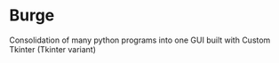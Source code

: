 # Burge
Consolidation of many python programs into one GUI built with Custom Tkinter (Tkinter variant)
